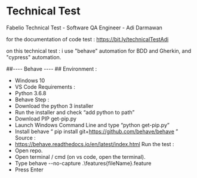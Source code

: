# Technical Test
Fabelio Technical Test - Software QA Engineer - Adi Darmawan

for the documentation of code test : https://bit.ly/technicalTestAdi 

on this technical test : i use "behave" automation for BDD and Gherkin, and "cypress" automation.

##---- Behave ---- ##
Environment : 
  - Windows 10
  - VS Code
Requirements : 
  - Python 3.6.8
  - Behave
Step :
  - Download the python 3 installer
  - Run the installer and check “add python to path” 
  - Download PIP get-pip.py
  - Launch Windows Command Line and type “python get-pip.py”
  - Install behave “ pip install git+https://github.com/behave/behave ”
Source : 
  - https://behave.readthedocs.io/en/latest/index.html
Run the test :
  - Open repo. 
  - Open terminal / cmd (on vs code, open the terminal).
  - Type behave  --no-capture .\features\{fileName}.feature
  - Press Enter
